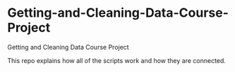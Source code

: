 # Getting-and-Cleaning-Data-Course-Project
Getting and Cleaning Data Course Project

This repo explains how all of the scripts work and how they are connected.
